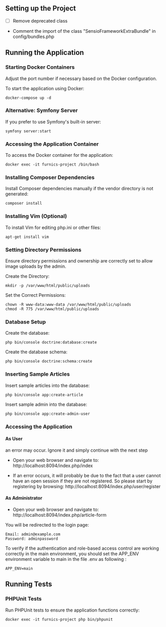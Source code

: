## Setting up the Project

- [ ] Remove deprecated class
- Comment the import of the class "SensioFrameworkExtraBundle" in config/bundles.php


## Running the Application

### Starting Docker Containers

Adjust the port number if necessary based on the Docker configuration.

To start the application using Docker:
```
docker-compose up -d
```
### Alternative: Symfony Server

If you prefer to use Symfony's built-in server:
```
symfony server:start

````
### Accessing the Application Container

To access the Docker container for the application:
```
docker exec -it furnics-project /bin/bash
```
### Installing Composer Dependencies

Install Composer dependencies manually if the vendor directory is not generated:
```
composer install
```

### Installing Vim (Optional)

To install Vim for editing php.ini or other files:
```
apt-get install vim
```

### Setting Directory Permissions

Ensure directory permissions and ownership are correctly set to allow image uploads by the admin.

Create the Directory:
```
mkdir -p /var/www/html/public/uploads
```

Set the Correct Permissions:
```
chown -R www-data:www-data /var/www/html/public/uploads
chmod -R 775 /var/www/html/public/uploads
```


### Database Setup

Create the database:
```
php bin/console doctrine:database:create
```

Create the database schema:
```
php bin/console doctrine:schema:create
```

### Inserting Sample Articles

Insert sample articles into the database:
```
php bin/console app:create-article
```
Insert sample admin into the database:
```
php bin/console app:create-admin-user
```

### Accessing the Application

#### As User
an error may occur. Ignore it and simply continue with the next step

- Open your web browser and navigate to: http://localhost:8094/index.php/index

- If an error occurs, it will probably be due to the fact that a user cannot have an open session if they are not registered.
So please start by registering by browsing: http://localhost:8094/index.php/user/register


#### As Administrator
- Open your web browser and navigate to: http://localhost:8094/index.php/article-form

You will be redirected to the login page:

```
Email: admin@example.com
Password: adminpassword
```

To verify if the authentication and role-based access control are working correctly in the main environment, you should set the APP_ENV environment variable to main in the file .env as following :

```
APP_ENV=main
```


## Running Tests

### PHPUnit Tests

Run PHPUnit tests to ensure the application functions correctly:
```
docker exec -it furnics-project php bin/phpunit
```